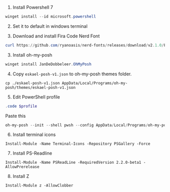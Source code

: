 1.  Install Powershell 7

``` powershell
winget install --id microsoft.powershell
```

2.  Set it to default in windows terminal

3.  Download and install Fira Code Nerd Font

```powershell
curl https://github.com/ryanoasis/nerd-fonts/releases/download/v2.1.0/FiraCode.zip
```

3.  Install oh-my-posh
```powershell
winget install JanDeDobbeleer.OhMyPosh
```

4.  Copy `eskael-posh-v1.json` to oh-my-posh themes folder.
```
cp ./eskael-posh-v1.json AppData/Local/Programs/oh-my-posh/themes/eskael-posh-v1.json
```

5.  Edit PowerShell profile
```powershell
.code $profile
```
Paste this
```powershell
oh-my-posh --init --shell pwsh --config AppData/Local/Programs/oh-my-posh/themes/eskael-posh-v1.json | Invoke-Expression
```
<!-- run
```powershell
. $PROFILE
``` -->

6.  Install terminal icons
```
Install-Module -Name Terminal-Icons -Repository PSGallery -Force
```
7.  Install PS-Readline
```
Install-Module -Name PSReadLine -RequiredVersion 2.2.0-beta1 -AllowPrerelease
```
8.  Install Z
```
Install-Module z -AllowClobber
```